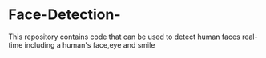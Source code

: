 # Face-Detection-
This repository contains code that can be used to detect human faces real-time including a human's face,eye and smile
